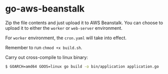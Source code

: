 # go-aws-beanstalk


Zip the file contents and just upload it to AWS Beanstalk. 
You can choose to upload it to either the `worker` or `web-server` environment.

For `worker` environment, the `cron.yaml` will take into effect.

Remember to run `chmod +x build.sh`.

Carry out cross-compile to linux binary:

```bash
$ GOARCH=amd64 GOOS=linux go build -o bin/application application.go
```